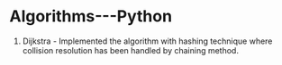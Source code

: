 # Algorithms---Python

1. Dijkstra - Implemented the algorithm with hashing technique where collision resolution has been handled by chaining method.
